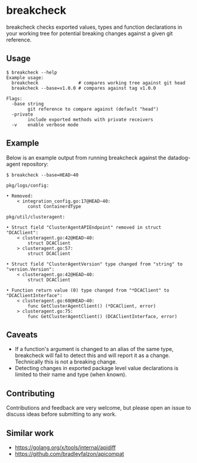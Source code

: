 # breakcheck

breakcheck checks exported values, types and function declarations in your working tree for potential breaking changes against a given git reference. 

## Usage

```
$ breakcheck --help
Example usage:
  breakcheck               # compares working tree against git head
  breakcheck --base=v1.0.0 # compares against tag v1.0.0

Flags:
  -base string
    	git reference to compare against (default "head")
  -private
    	include exported methods with private receivers
  -v	enable verbose mode
```

## Example

Below is an example output from running breakcheck against the datadog-agent repository:

```
$ breakcheck --base=HEAD~40

pkg/logs/config:
  
• Removed:
    < integration_config.go:17@HEAD~40:
        const ContainerdType 

pkg/util/clusteragent:
  
• Struct field "ClusterAgentAPIEndpoint" removed in struct "DCAClient":
    < clusteragent.go:42@HEAD~40:
        struct DCAClient
    > clusteragent.go:57:
        struct DCAClient
  
• Struct field "ClusterAgentVersion" type changed from "string" to "version.Version":
    < clusteragent.go:42@HEAD~40:
        struct DCAClient
  
• Function return value (0) type changed from "*DCAClient" to "DCAClientInterface":
    < clusteragent.go:60@HEAD~40:
        func GetClusterAgentClient() (*DCAClient, error)
    > clusteragent.go:75:
        func GetClusterAgentClient() (DCAClientInterface, error)
```

## Caveats

* If a function's argument is changed to an alias of the same type, breakcheck will fail to detect this and will report it as a change. Technically this is not a breaking change.
* Detecting changes in exported package level value declarations is limited to their name and type (when known). 


## Contributing

Contributions and feedback are very welcome, but please open an issue to discuss ideas before submitting to any work.

## Similar work

* https://golang.org/x/tools/internal/apidiff
* https://github.com/bradleyfalzon/apicompat
